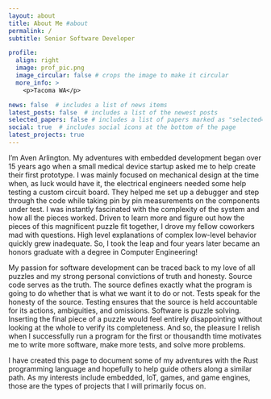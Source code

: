 ```yaml
---
layout: about
title: About Me #about
permalink: /
subtitle: Senior Software Developer

profile:
  align: right
  image: prof_pic.png
  image_circular: false # crops the image to make it circular
  more_info: >
    <p>Tacoma WA</p>

news: false  # includes a list of news items
latest_posts: false  # includes a list of the newest posts
selected_papers: false # includes a list of papers marked as "selected={true}"
social: true  # includes social icons at the bottom of the page
latest_projects: true
---
```


I’m Aven Arlington. My adventures with embedded development began over 15 years ago when a small medical device startup asked me to help create their first prototype. I was mainly focused on mechanical design at the time when, as luck would have it, the electrical engineers needed some help testing a custom circuit board. They helped me set up a debugger and step through the code while taking pin by pin measurements on the components under test. I was instantly fascinated with the complexity of the system and how all the pieces worked. Driven to learn more and figure out how the pieces of this magnificent puzzle fit together, I drove my fellow coworkers mad with questions. High level explanations of complex low-level behavior quickly grew inadequate. So, I took the leap and four years later became an honors graduate with a degree in Computer Engineering!

My passion for software development can be traced back to my love of all puzzles and my strong personal convictions of truth and honesty. Source code serves as the truth. The source defines exactly what the program is going to do whether that is what we want it to do or not. Tests speak for the honesty of the source. Testing ensures that the source is held accountable for its actions, ambiguities, and omissions. Software is puzzle solving. Inserting the final piece of a puzzle would feel entirely disappointing without looking at the whole to verify its completeness. And so, the pleasure I relish when I successfully run a program for the first or thousandth time motivates me to write more software, make more tests, and solve more problems.

I have created this page to document some of my adventures with the Rust programming language and hopefully to help guide others along a similar path. As my interests include embedded, IoT, games, and game engines, those are the types of projects that I will primarily focus on.

<!--
Write about.md text here. Tell the world about yourself. Link to your favorite [subreddit](http://reddit.com). You can put a picture in, too. The code is already in, just name your picture `prof_pic.jpg` and put it in the `img/` folder.

Put your address / P.O. box / other info right below your picture. You can also disable any of these elements by editing `profile` property of the YAML header of your `_pages/about.md`. Edit `_bibliography/papers.bib` and Jekyll will render your [publications page](/al-folio/publications/) automatically.

Link to your social media connections, too. This theme is set up to use [Font Awesome icons](https://fontawesome.com/) and [Academicons](https://jpswalsh.github.io/academicons/), like the ones below. Add your Facebook, Twitter, LinkedIn, Google Scholar, or just disable all of them.
-->
